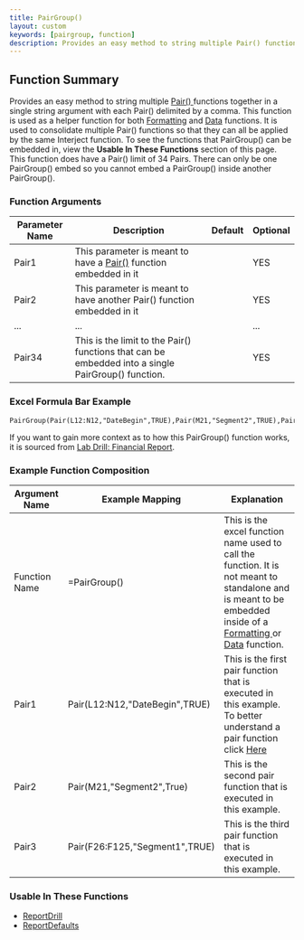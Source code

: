 ```yaml
---
title: PairGroup()
layout: custom
keywords: [pairgroup, function]
description: Provides an easy method to string multiple Pair() functions together in a single string argument with each Pair() delimited by a comma.
---
```

##  Function Summary 

Provides an easy method to string multiple [ Pair() ](Pair.html) functions together in a single string argument with each Pair() delimited by a comma. This function is used as a helper function for both [Formatting](Formatting-Functions-Landing.html) and [Data](Data-Functions-Landing.html) functions. It is used to consolidate multiple Pair() functions so that they can all be applied by the same Interject function. To see the functions that PairGroup() can be embedded in, view the **Usable In These Functions** section of this page. This function does have a Pair() limit of 34 Pairs. There can only be one PairGroup() embed so you cannot embed a PairGroup() inside another PairGroup().

###  Function Arguments   

| Parameter Name | Description                                                                                        | Default | Optional |
|----------------|----------------------------------------------------------------------------------------------------|---------|----------|
| Pair1          | This parameter is meant to have a [Pair()](Pair.html) function embedded in it             |         | YES      |
| Pair2          | This parameter is meant to have another Pair() function embedded in it                             |         | YES      |
| ...            | ...                                                                                                |         | ...      |
| Pair34         | This is the limit to the Pair() functions that can be embedded into a single PairGroup() function. |         | YES      |

### Excel Formula Bar Example

```Excel
PairGroup(Pair(L12:N12,"DateBegin",TRUE),Pair(M21,"Segment2",TRUE),Pair(F26:F125,"Segment1",TRUE))
```

If you want to gain more context as to how this PairGroup() function works, it is sourced from [Lab Drill: Financial Report](/wGetStarted/L-Drill-FinancialReport.html). 

### Example Function Composition

| Argument Name | Example Mapping                | Explanation |
|---------------|--------------------------------|-------------|
| Function Name | =PairGroup()                   |This is the excel function name used to call the function. It is not meant to standalone and is meant to be embedded inside of a [ Formatting ](Formatting-Functions-Landing.html) or [Data](Data-Functions-Landing.html) function.             |
| Pair1         | Pair(L12:N12,"DateBegin",TRUE) |This is the first pair function that is executed in this example. To better understand a pair function click [Here](/wIndex/Pair.html)            |
| Pair2         | Pair(M21,"Segment2",True)      |This is the second pair function that is executed in this example.|
| Pair3         | Pair(F26:F125,"Segment1",TRUE) |This is the third pair function that is executed in this example. |

###  Usable In These Functions  

* [ReportDrill](ReportDrill.html)
* [ReportDefaults](ReportDefaults.html)
